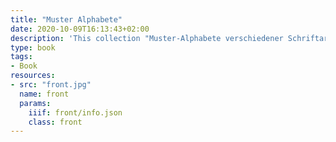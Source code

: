 ```yaml
---
title: "Muster Alphabete"
date: 2020-10-09T16:13:43+02:00
description: 'This collection "Muster-Alphabete verschiedener Schriftarten in den neuesten Formen", published around 1885 by R. Bauer, Leipzig. <a class="worldcat" href="http://www.worldcat.org/oclc/67320154">&nbsp;</a>'
type: book
tags:
- Book
resources:
- src: "front.jpg"
  name: front
  params:
    iiif: front/info.json
    class: front
---
```

